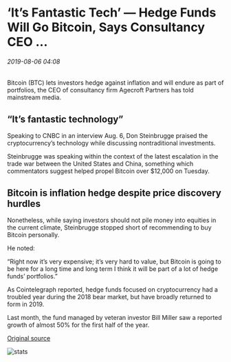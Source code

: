 # ‘It’s Fantastic Tech’ — Hedge Funds Will Go Bitcoin, Says Consultancy CEO ...

###### 2019-08-06 04:08

Bitcoin (BTC) lets investors hedge against inflation and will endure as part of portfolios, the CEO of consultancy firm Agecroft Partners has told mainstream media.

## “It’s fantastic technology”

Speaking to CNBC in an interview Aug. 6, Don Steinbrugge praised the cryptocurrency’s technology while discussing nontraditional investments.

Steinbrugge was speaking within the context of the latest escalation in the trade war between the United States and China, something which commentators suggest helped propel Bitcoin over $12,000 on Tuesday.

## Bitcoin is inflation hedge despite price discovery hurdles

Nonetheless, while saying investors should not pile money into equities in the current climate, Steinbrugge stopped short of recommending to buy Bitcoin personally.

He noted:

“Right now it’s very expensive; it’s very hard to value, but Bitcoin is going to be here for a long time and long term I think it will be part of a lot of hedge funds’ portfolios.”

As Cointelegraph reported, hedge funds focused on cryptocurrency had a troubled year during the 2018 bear market, but have broadly returned to form in 2019.

Last month, the fund managed by veteran investor Bill Miller saw a reported growth of almost 50% for the first half of the year.

[Original source](https://cointelegraph.com/news/its-fantastic-tech-hedge-funds-will-go-bitcoin-says-consultancy-ceo)

![stats](https://c.statcounter.com/11760860/0/a89fa40b/1/ "stats")